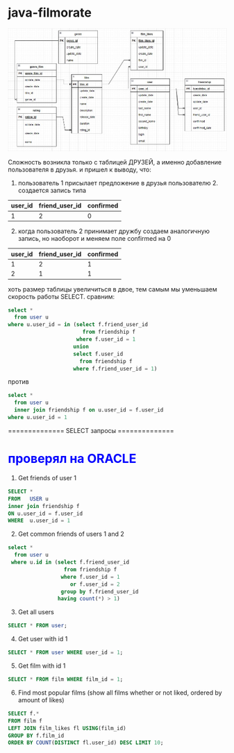 # java-filmorate

![DB flow chart](ER_sheme.JPG)

Сложность возникла только с таблицей ДРУЗЕЙ, а именно добавление пользователя в друзья. и пришел к выводу, что:
1. пользователь 1 присылает предложение в друзья пользователю 2. создается запись типа

| user_id | friend_user_id | confirmed |
|---------|----------------|-----------|
| 1       | 2              | 0         |

2. когда пользователь 2 принимает дружбу создаем аналогичную запись, но наоборот и меняем поле confirmed на 0

| user_id | friend_user_id | confirmed |
|---------|----------------|-----------|
| 1       | 2              | 1         |
| 2       | 1              | 1         |

хоть размер таблицы увеличиться в двое, тем самым мы уменьшаем скорость работы SELECT. сравним:
``` sql
select * 
  from user u
where u.user_id = in (select f.friend_user_id
                        from friendship f
                      where f.user_id = 1
                     union
                     select f.user_id
                       from friendship f
                     where f.friend_user_id = 1)
``` 

против 
``` sql
select * 
  from user u
  inner join friendship f on u.user_id = f.user_id
where u.user_id = 1
``` 

============== SELECT запросы ==============
# <span style="color:blue">проверял на ORACLE</span>

1) Get friends of user 1
``` sql
SELECT *
FROM   USER u
inner join friendship f
ON u.user_id = f.user_id
WHERE  u.user_id = 1
```

2) Get common friends of users 1 and 2
``` sql
select *
  from user u
 where u.id in (select f.friend_user_id
                  from friendship f
                 where f.user_id = 1
                    or f.user_id = 2
                 group by f.friend_user_id
                having count(*) > 1)

```
3) Get all users

``` sql
SELECT * FROM user;
```

4) Get user with id 1
``` sql
SELECT * FROM user WHERE user_id = 1;
```
5) Get film with id 1
``` sql
SELECT * FROM film WHERE film_id = 1;
```
6) Find most popular films (show all films whether or not liked, ordered by amount of likes)
``` sql
SELECT f.*
FROM film f
LEFT JOIN film_likes fl USING(film_id)
GROUP BY f.film_id
ORDER BY COUNT(DISTINCT fl.user_id) DESC LIMIT 10;
```
